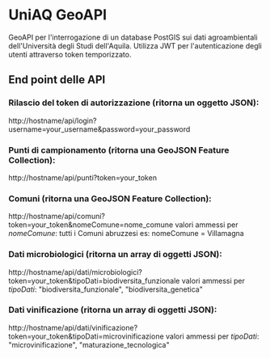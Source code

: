 # UniAQ GeoAPI
GeoAPI per l'interrogazione di un database PostGIS sui dati agroambientali dell'Università degli Studi dell'Aquila.
Utilizza JWT per l'autenticazione degli utenti attraverso token temporizzato.

## End point delle API

### Rilascio del token di autorizzazione (ritorna un oggetto JSON):
http://hostname/api/login?username=your_username&password=your_password

### Punti di campionamento (ritorna una GeoJSON Feature Collection):
http://hostname/api/punti?token=your_token

### Comuni (ritorna una GeoJSON Feature Collection):
http://hostname/api/comuni?token=your_token&nomeComune=nome_comune
valori ammessi per <i>nomeComune</i>: tutti i Comuni abruzzesi
es: nomeComune = Villamagna

### Dati microbiologici (ritorna un array di oggetti JSON):
http://hostname/api/dati/microbiologici?token=your_token&tipoDati=biodiversita_funzionale
valori ammessi per <i>tipoDati</i>: "biodiversita_funzionale", "biodiversita_genetica"

### Dati vinificazione (ritorna un array di oggetti JSON):
http://hostname/api/dati/vinificazione?token=your_token&tipoDati=microvinificazione
valori ammessi per <i>tipoDati</i>: "microvinificazione", "maturazione_tecnologica"


